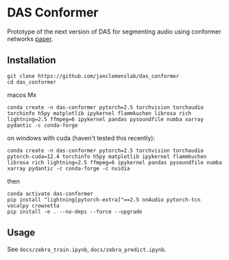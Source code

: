 # DAS Conformer
Prototype of the next version of DAS for segmenting audio using conformer networks [paper](https://arxiv.org/abs/2005.08100).


## Installation

```shell
git clone https://github.com/janclemenslab/das_conformer
cd das_conformer
```


macos Mx
```shell
conda create -n das-conformer pytorch=2.5 torchvision torchaudio torchinfo h5py matplotlib ipykernel flammkuchen librosa rich lightning=2.5 ffmpeg=6 ipykernel pandas pysoundfile numba xarray pydantic -c conda-forge
```

on windows with cuda (haven't tested this recently):
```shell
conda create -n das-conformer pytorch=2.5 torchvision torchaudio pytorch-cuda=12.4 torchinfo h5py matplotlib ipykernel flammkuchen librosa rich lightning=2.5 ffmpeg=6 ipykernel pandas pysoundfile numba xarray pydantic -c conda-forge -c nvidia
```

then
```shell
conda activate das-conformer
pip install "lightning[pytorch-extra]"==2.5 nnAudio pytorch-tcn vocalpy crowsetta
pip install -e . --no-deps --force --upgrade
```


## Usage
See `docs/zebra_train.ipynb`, `docs/zebra_predict.ipynb`.
